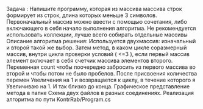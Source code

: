 Задача :
Напишите программу, которая из массива массива строк формирует из строк, длина которых меньше 3 символов. Первоначальный массив можно ввести с помощью сочетания, либо включающего в себя начало выполнения алгоритма. Не рекомендуется использовать коллекции, лучше всего собирать отдельные массивы
Описание алгоритма решения:
Используется двухмассив: изначальный и второй такой же выбор. Затем метод, в каком цикле соразмерный массив, внутри цикла проверки условий ( <=3 ), если первый массив элемент включает в себя счетчик массива элементов второго. Переменная count чтобы поочередно забросить из первого массива во второй и чтобы потом не было пробелов. После присвоения количества перемен Увеличения на 1 и возвращается к циклу, в течение которого я Увеличиваю на 1. И так близко до конца.
Графическое представление метода в папке Схема двух файлов в разных соединениях.
Реализация алгоритма по пути KontrRab/Program.cs